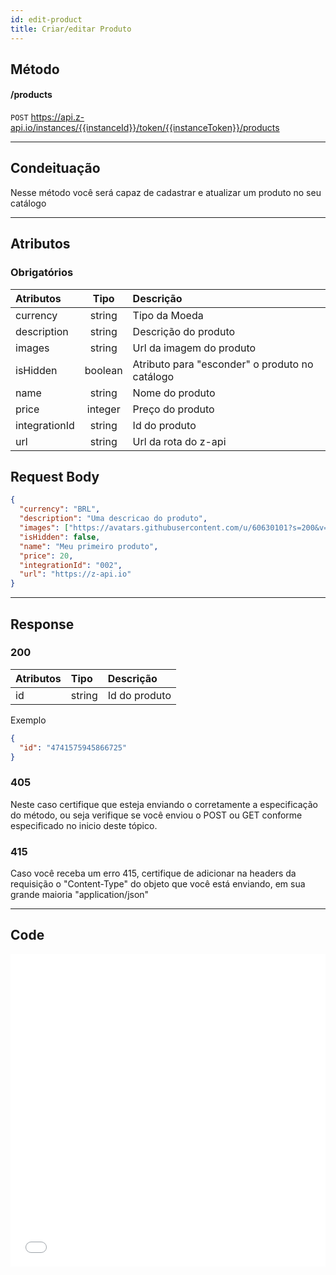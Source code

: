 ```yaml
---
id: edit-product
title: Criar/editar Produto
---
```


## Método

#### /products

`POST` https://api.z-api.io/instances/{{instanceId}}/token/{{instanceToken}}/products

---

## Condeituação

Nesse método você será capaz de cadastrar e atualizar um produto no seu catálogo

---

## Atributos

### Obrigatórios

| Atributos     |  Tipo   | Descrição                                      |
| :------------ | :-----: | :--------------------------------------------- |
| currency      | string  | Tipo da Moeda                                  |
| description   | string  | Descrição do produto                           |
| images        | string  | Url da imagem do produto                       |
| isHidden      | boolean | Atributo para "esconder" o produto no catálogo |
| name          | string  | Nome do produto                                |
| price         | integer | Preço do produto                               |
| integrationId | string  | Id do produto                                  |
| url           | string  | Url da rota do z-api                           |

## Request Body

```json
{
  "currency": "BRL",
  "description": "Uma descricao do produto",
  "images": ["https://avatars.githubusercontent.com/u/60630101?s=200&v=4"],
  "isHidden": false,
  "name": "Meu primeiro produto",
  "price": 20,
  "integrationId": "002",
  "url": "https://z-api.io"
}
```

---

## Response

### 200

| Atributos | Tipo   | Descrição     |
| :-------- | :----- | :------------ |
| id        | string | Id do produto |

Exemplo

```json
{
  "id": "4741575945866725"
}
```

### 405

Neste caso certifique que esteja enviando o corretamente a especificação do método, ou seja verifique se você enviou o POST ou GET conforme especificado no inicio deste tópico.

### 415

Caso você receba um erro 415, certifique de adicionar na headers da requisição o "Content-Type" do objeto que você está enviando, em sua grande maioria "application/json"

---

## Code

<iframe src="//api.apiembed.com/?source=https://raw.githubusercontent.com/Z-API/z-api-docs/main/json-examples/edit-product.json&targets=all" frameborder="0" scrolling="no" width="100%" height="500px" seamless></iframe>
